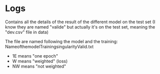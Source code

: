 # Logs

Contains all the details of the result of the different model on the test set (I know they are named "valide" but actually it's on the test set, meaning the "dev.csv" file in data)


The file are named following the model and the training: NameofthemodelTrainingsingularityValid.txt

* 1E means "one epoch" 
* W means "weighted" (loss)
* NW means "not weighted"
